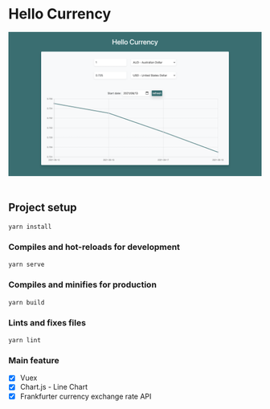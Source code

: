 # Hello Currency

[![demo](demo.png)](https://hellocurrency.netlify.app)<br><br>

## Project setup

```
yarn install
```

### Compiles and hot-reloads for development

```
yarn serve
```

### Compiles and minifies for production

```
yarn build
```

### Lints and fixes files

```
yarn lint
```

### Main feature

-   [x] Vuex
-   [x] Chart.js - Line Chart
-   [x] Frankfurter currency exchange rate API
